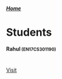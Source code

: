 <!doctype html>
<html lang="en">


<head>
  <!-- Required meta tags -->
  <meta charset="utf-8">
  <meta name="viewport" content="width=device-width, initial-scale=1, shrink-to-fit=no">
  <link rel="stylesheet" type="text/css" href="./assets/style.css">

  <!-- Bootstrap CSS -->
  <link rel="stylesheet" href="https://stackpath.bootstrapcdn.com/bootstrap/4.1.3/css/bootstrap.min.css"
    integrity="sha384-MCw98/SFnGE8fJT3GXwEOngsV7Zt27NXFoaoApmYm81iuXoPkFOJwJ8ERdknLPMO" crossorigin="anonymous">
  <title>Students</title>
</head>


<body>
  <div class="d-flex flex-column flex-md-row align-items-center p-3 px-md-4 mb-3 bg-white border-bottom shadow-sm">
    <a href="">
      <h5 class="my-0 mr-md-auto font-weight-normal">Home</h5>
    </a>
  </div>

  <div class="pricing-header px-3 py-3 pt-md-5 pb-md-4 mx-auto text-center">
    <h1 class="display-4">Students</h1>
  </div>
  <div class="cntr">
    <div class="container">
      <div class="card-deck mb-3 text-center">
        <div class="card mb-4 shadow-sm">
          <div class="card-header">
            <h4 class="my-0 font-weight-normal">Rahul<small> (EN17CS301190)</small></h4>
          </div>
          <div class="card-body">
            <h1 class="card-title pricing-card-title"></h1>
            <a href="./subjects/subjects.html" class="btn btn-lg btn-block btn-outline-primary">Visit</a>
          </div>
        </div>
      </div>
    </div>
  </div>
  <!-- Optional JavaScript -->
  <!-- jQuery first, then Popper.js, then Bootstrap JS -->
  <script src="https://code.jquery.com/jquery-3.3.1.slim.min.js"
    integrity="sha384-q8i/X+965DzO0rT7abK41JStQIAqVgRVzpbzo5smXKp4YfRvH+8abtTE1Pi6jizo" crossorigin="anonymous">
  </script>
  <script src="https://cdnjs.cloudflare.com/ajax/libs/popper.js/1.14.3/umd/popper.min.js"
    integrity="sha384-ZMP7rVo3mIykV+2+9J3UJ46jBk0WLaUAdn689aCwoqbBJiSnjAK/l8WvCWPIPm49" crossorigin="anonymous">
  </script>
  <script src="https://stackpath.bootstrapcdn.com/bootstrap/4.1.3/js/bootstrap.min.js"
    integrity="sha384-ChfqqxuZUCnJSK3+MXmPNIyE6ZbWh2IMqE241rYiqJxyMiZ6OW/JmZQ5stwEULTy" crossorigin="anonymous">
  </script>
</body>

</html>
